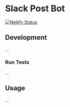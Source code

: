 # Slack Post Bot
[![Netlify Status](https://api.netlify.com/api/v1/badges/6505aed6-9dd4-4714-a5bd-7d771ee1f20b/deploy-status)](https://app.netlify.com/sites/slack-post-bot/deploys)

## Development
...

### Run Tests
...

## Usage
...
